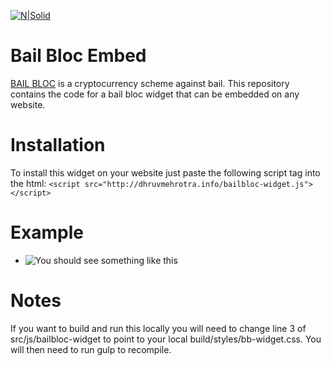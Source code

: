 
[![N|Solid](https://bailbloc.thenewinquiry.com/images/logo.png)](https://nodesource.com/products/nsolid)
# Bail Bloc Embed

[BAIL BLOC](https://bailbloc.thenewinquiry.com/) is a cryptocurrency scheme against bail.  This repository contains the code for a bail bloc widget that can be embedded on any website.
# Installation
To install this widget on your website just paste the following script tag into the html: 
```<script src="http://dhruvmehrotra.info/bailbloc-widget.js"></script>```

# Example
- ![You should see something like this](./example.png "Logo Title Text 1")

# Notes
If you want to build and run this locally you will need to change line 3 of src/js/bailbloc-widget to point to your local build/styles/bb-widget.css.  You will then need to run gulp to recompile. 
